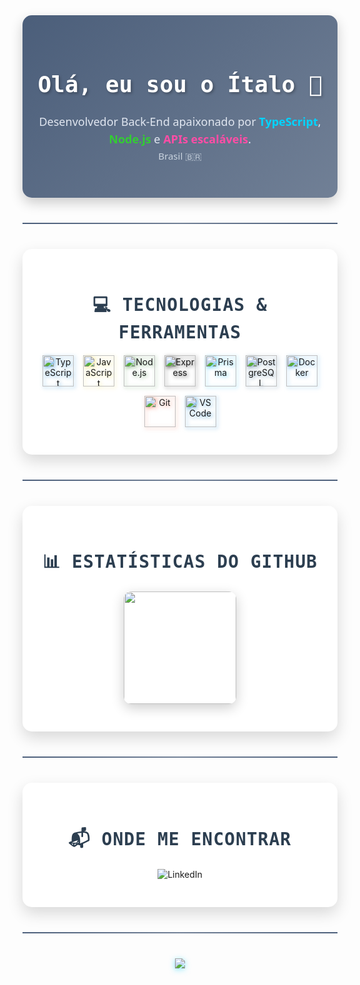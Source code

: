 <!-- README.md -->

<div align="center" style="background: linear-gradient(135deg, #4b5e7a, #718096); padding: 40px 20px; border-radius: 15px; box-shadow: 0 8px 20px rgba(0,0,0,0.2);">
  <h1 style="color: #ffffff; font-weight: 800; font-family: 'Fira Code', monospace; font-size: 36px; text-shadow: 2px 2px 4px rgba(0,0,0,0.3);">
    Olá, eu sou o Ítalo 👋
  </h1>

  <p style="font-size: 18px; color: #e0e6f0; font-family: 'Segoe UI', Tahoma, Geneva, Verdana, sans-serif; line-height: 1.6; margin: 15px 0;">
    Desenvolvedor Back-End apaixonado por <strong style="color: #00d4ff;">TypeScript</strong>, <strong style="color: #33cc33;">Node.js</strong> e <strong style="color: #ff4da6;">APIs escaláveis</strong>.  
    <br/>
    <sub style="color: #cbd5e0;">Brasil 🇧🇷</sub>
  </p>
</div>

<hr style="border: none; height: 2px; background: linear-gradient(to right, #4b5e7a, #718096, #4b5e7a); margin: 40px 0;" />

<section style="background: #ffffff; border-radius: 15px; padding: 30px; max-width: 800px; margin: 0 auto; box-shadow: 0 10px 25px rgba(0,0,0,0.15);">
  <h2 style="color: #2c3e50; font-family: 'Fira Code', monospace; font-weight: 700; font-size: 28px; margin-bottom: 20px; text-align: center; text-transform: uppercase; letter-spacing: 1px;">
    💻 Tecnologias & Ferramentas
  </h2>

  <p align="center" style="margin-top: 0; display: flex; flex-wrap: wrap; justify-content: center; gap: 15px;">
    <img title="TypeScript" alt="TypeScript" src="https://cdn.jsdelivr.net/gh/devicons/devicon/icons/typescript/typescript-original.svg" height="50" style="transition: transform 0.3s ease; filter: drop-shadow(2px 2px 3px #007ACC99);" onmouseover="this.style.transform='scale(1.1)';" onmouseout="this.style.transform='scale(1)';" />
    <img title="JavaScript" alt="JavaScript" src="https://cdn.jsdelivr.net/gh/devicons/devicon/icons/javascript/javascript-original.svg" height="50" style="transition: transform 0.3s ease; filter: drop-shadow(2px 2px 3px #f0db4f99);" onmouseover="this.style.transform='scale(1.1)';" onmouseout="this.style.transform='scale(1)';" />
    <img title="Node.js" alt="Node.js" src="https://cdn.jsdelivr.net/gh/devicons/devicon/icons/nodejs/nodejs-original.svg" height="50" style="transition: transform 0.3s ease; filter: drop-shadow(2px 2px 3px #3c873a99);" onmouseover="this.style.transform='scale(1.1)';" onmouseout="this.style.transform='scale(1)';" />
    <img title="Express" alt="Express" src="https://cdn.jsdelivr.net/gh/devicons/devicon/icons/express/express-original.svg" height="50" style="transition: transform 0.3s ease; filter: drop-shadow(2px 2px 3px #00000099);" onmouseover="this.style.transform='scale(1.1)';" onmouseout="this.style.transform='scale(1)';" />
    <img title="Prisma" alt="Prisma" src="https://cdn.jsdelivr.net/gh/devicons/devicon/icons/prisma/prisma-original.svg" height="50" style="transition: transform 0.3s ease; filter: drop-shadow(2px 2px 3px #00b2ff99);" onmouseover="this.style.transform='scale(1.1)';" onmouseout="this.style.transform='scale(1)';" />
    <img title="PostgreSQL" alt="PostgreSQL" src="https://cdn.jsdelivr.net/gh/devicons/devicon/icons/postgresql/postgresql-original.svg" height="50" style="transition: transform 0.3s ease; filter: drop-shadow(2px 2px 3px #33679199);" onmouseover="this.style.transform='scale(1.1)';" onmouseout="this.style.transform='scale(1)';" />
    <img title="Docker" alt="Docker" src="https://cdn.jsdelivr.net/gh/devicons/devicon/icons/docker/docker-original.svg" height="50" style="transition: transform 0.3s ease; filter: drop-shadow(2px 2px 3px #2496ed99);" onmouseover="this.style.transform='scale(1.1)';" onmouseout="this.style.transform='scale(1)';" />
    <img title="Git" alt="Git" src="https://cdn.jsdelivr.net/gh/devicons/devicon/icons/git/git-original.svg" height="50" style="transition: transform 0.3s ease; filter: drop-shadow(2px 2px 3px #f34f2980);" onmouseover="this.style.transform='scale(1.1)';" onmouseout="this.style.transform='scale(1)';" />
    <img title="VS Code" alt="VS Code" src="https://cdn.jsdelivr.net/gh/devicons/devicon/icons/vscode/vscode-original.svg" height="50" style="transition: transform 0.3s ease; filter: drop-shadow(2px 2px 3px #007acc99);" onmouseover="this.style.transform='scale(1.1)';" onmouseout="this.style.transform='scale(1)';" />
  </p>
</section>

<hr style="border: none; height: 2px; background: linear-gradient(to right, #4b5e7a, #718096, #4b5e7a); margin: 40px 0;" />

<section style="background: #ffffff; border-radius: 15px; padding: 30px; max-width: 800px; margin: 0 auto; box-shadow: 0 10px 25px rgba(0,0,0,0.15);">
  <h2 style="color: #2c3e50; font-family: 'Fira Code', monospace; font-weight: 700; font-size: 28px; margin-bottom: 20px; text-align: center; text-transform: uppercase; letter-spacing: 1px;">
    📊 Estatísticas do GitHub
  </h2>

  <p align="center">
    <img height="180em" src="https://github-readme-stats.vercel.app/api/top-langs/?username=lunionte&layout=compact&theme=gradient-dark&border_radius=12" style="border-radius: 12px; box-shadow: 0 6px 20px rgba(0,0,0,0.2); transition: transform 0.3s ease;" onmouseover="this.style.transform='scale(1.02)';" onmouseout="this.style.transform='scale(1)';" />
  </p>
</section>

<hr style="border: none; height: 2px; background: linear-gradient(to right, #4b5e7a, #718096, #4b5e7a); margin: 40px 0;" />

<section style="background: #ffffff; border-radius: 15px; padding: 30px; max-width: 800px; margin: 0 auto; box-shadow: 0 10px 25px rgba(0,0,0,0.15);">
  <h2 style="color: #2c3e50; font-family: 'Fira Code', monospace; font-weight: 700; font-size: 28px; margin-bottom: 20px; text-align: center; text-transform: uppercase; letter-spacing: 1px;">
    📬 Onde me encontrar
  </h2>

  <p align="center" style="margin-top: 0;">
    <a href="https://www.linkedin.com/in/italotelesdev" target="_blank" style="text-decoration: none;">
      <img src="https://img.shields.io/badge/-LinkedIn-0077B5?style=for-the-badge&logo=linkedin&logoColor=white&color=0077B5" alt="LinkedIn" style="transition: transform 0.3s ease;" onmouseover="this.style.transform='scale(1.1)';" onmouseout="this.style.transform='scale(1)';" />
    </a>
  </p>
</section>

<hr style="border: none; height: 2px; background: linear-gradient(to right, #4b5e7a, #718096, #4b5e7a); margin: 40px 0;" />

<p align="center" style="margin: 20px 0;">
  <img src="https://readme-typing-svg.herokuapp.com?font=Fira+Code&duration=2500&pause=1000&color=00d4ff&center=true&vCenter=true&width=480&lines=Em+constante+evolução.;Construa,+quebre,+refatore,+repita." style="filter: drop-shadow(0 2px 5px rgba(0,212,255,0.5));"/>
</p>
